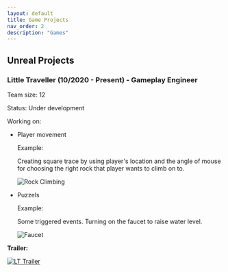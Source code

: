 ```yaml
---
layout: default
title: Game Projects
nav_order: 2
description: "Games"
---
```


## Unreal Projects

### Little Traveller (10/2020 - Present) - Gameplay Engineer

Team size: 12

Status: Under development

Working on:

- Player movement

  Example:

  Creating square trace by using player's location and the angle of mouse for choosing the right rock that player wants to climb on to.

  ![Rock Climbing](https://yuhan-wu.github.io/Pics/LT/climbing.gif)

- Puzzels

  Example:

  Some triggered events. Turning on the faucet to raise water level.

  ![Faucet](https://yuhan-wu.github.io/Pics/LT/faucet.gif)
  

**Trailer:**

[![LT Trailer](https://img.youtube.com/vi/AwbXoZMI-oU/0.jpg)](https://www.youtube.com/watch?v=AwbXoZMI-oU)